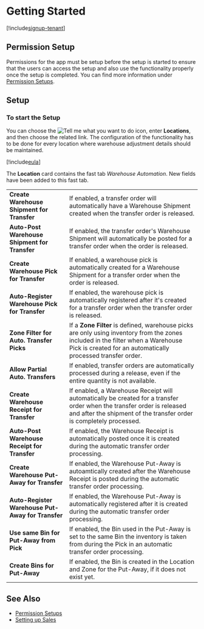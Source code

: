 # Getting Started

[!include[signup-tenant](../includes/signup-tenant.md)]

## Permission Setup

Permissions for the app must be setup before the setup is started to ensure that the users can access the setup and also use the functionality properly once the setup is completed. You can find more information under [Permission Setups](../permission-setups.md).

## Setup

### To start the Setup

You can choose the ![Tell me what you want to do](/images/magnifying-glass.gif) icon, enter **Locations**, and then choose the related link. The configuration of the functionality has to be done for every location where warehouse adjustment details should be maintained.

[!include[eula](../../includes/eula-page.md)]

The **Location** card contains the fast tab *Warehouse Automation*. New fields have been added to this fast tab.

|                                                   |                                                                                          |
|---------------------------------------------------|------------------------------------------------------------------------------------------|
| **Create Warehouse Shipment for Transfer**        | If enabled, a transfer order will automatically have a Warehouse Shipment created when the transfer order is released. |
| **Auto-Post Warehouse Shipment for Transfer**     | If enabled, the transfer order's Warehouse Shipment will automatically be posted for a transfer order when the order is released. |
| **Create Warehouse Pick for Transfer**            | If enabled, a warehouse pick is automatically created for a Warehouse Shipment for a transfer order when the order is released. |
| **Auto-Register Warehouse Pick for Transfer**     | If enabled, the warehouse pick is automatically registered after it's created for a transfer order when the transfer order is released. |
| **Zone Filter for Auto. Transfer Picks**          | If a **Zone Filter** is defined, warehouse picks are only using inventory from the zones included in the filter when a Warehouse Pick is created for an automatically processed transfer order. |
| **Allow Partial Auto. Transfers**                 | If enabled, transfer orders are automatically processed during a release, even if the entire quantity is not available. |
| **Create Warehouse Receipt for Transfer**         | If enabled, a Warehouse Receipt will automatically be created for a transfer order when the transfer order is released and after the shipment of the transfer order is completely processed. |
| **Auto-Post Warehouse Receipt for Transfer**      | If enabled, the Warehouse Receipt is automatically posted once it is created during the automatic transfer order processing. |
| **Create Warehouse Put-Away for Transfer**        | If enabled, the Warehouse Put-Away is autoamtically created after the Warehouse Receipt is posted during the automatic transfer order processing. |
| **Auto-Register Warehouse Put-Away for Transfer** | If enabled, the Warehouse Put-Away is automatically registered after it is created during the automatic transfer order processing. |
| **Use same Bin for Put-Away from Pick**           | If enabled, the Bin used in the Put-Away is set to the same Bin the inventory is taken from during the Pick in an automatic transfer order processing. |
| **Create Bins for Put-Away**                      | If enabled, the Bin is created in the Location and Zone for the Put-Away, if it does not exist yet. |

## See Also

- [Permission Setups](../permission-setups.md)
- [Setting up Sales](https://learn.microsoft.com/en-US/dynamics365/business-central/sales-setup-sales)
